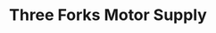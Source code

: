 ---
title: "Three Forks Motor Supply"
url: /three-forks/three-forks-motor-supply/
shop: Autowerkstatt
---